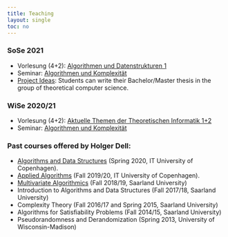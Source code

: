 ```yaml
---
title: Teaching
layout: single
toc: no
---
```


### SoSe 2021

- Vorlesung (4+2): [Algorithmen und Datenstrukturen 1](summer21/algo1)
- Seminar: [Algorithmen und Komplexität](summer21/seminar)
- [Project Ideas](project-ideas): Students can write their Bachelor/Master thesis in the group of theoretical computer science.

### WiSe 2020/21

- Vorlesung (4+2): [Aktuelle Themen der Theoretischen Informatik 1+2](winter20/ati)
- Seminar: [Algorithmen und Komplexität](winter20/seminar)




### Past courses offered by Holger Dell:

- [Algorithms and Data Structures](https://learnit.itu.dk/local/coursebase/view.php?s=ft&view=public&ciid=423) (Spring 2020, IT University of Copenhagen).
- [Applied Algorithms](https://learnit.itu.dk/local/coursebase/view.php?s=ft&view=public&ciid=203) (Fall 2019/20, IT University of Copenhagen).
- [Multivariate Algorithmics](https://bit.ly/MulAlg18) (Fall 2018/19, Saarland University)
- Introduction to Algorithms and Data Structures (Fall 2017/18, Saarland University)
- Complexity Theory (Fall 2016/17 and Spring 2015, Saarland University)
- Algorithms for Satisfiability Problems (Fall 2014/15, Saarland University)
- Pseudorandomness and Derandomization (Spring 2013, University of Wisconsin-Madison)
